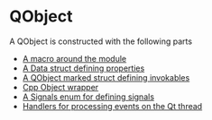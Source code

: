 <!--
SPDX-FileCopyrightText: 2021 Klarälvdalens Datakonsult AB, a KDAB Group company <info@kdab.com>
SPDX-FileContributor: Andrew Hayzen <andrew.hayzen@kdab.com>

SPDX-License-Identifier: MIT OR Apache-2.0
-->

# QObject

A QObject is constructed with the following parts

  * [A macro around the module](./macro.md)
  * [A Data struct defining properties](./data_struct.md)
  * [A QObject marked struct defining invokables](./qobject_struct.md)
  * [Cpp Object wrapper](./cpp_object.md)
  * [A Signals enum for defining signals](./signals_enum.md)
  * [Handlers for processing events on the Qt thread](./handlers.md)
